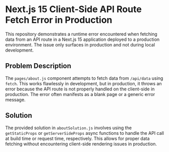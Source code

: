 # Next.js 15 Client-Side API Route Fetch Error in Production

This repository demonstrates a runtime error encountered when fetching data from an API route in a Next.js 15 application deployed to a production environment. The issue only surfaces in production and not during local development.

## Problem Description

The `pages/about.js` component attempts to fetch data from `/api/data` using `fetch`. This works flawlessly in development, but in production, it throws an error because the API route is not properly handled on the client-side in production.  The error often manifests as a blank page or a generic error message.

## Solution

The provided solution in `aboutSolution.js` involves using the `getStaticProps` or `getServerSideProps` async functions to handle the API call at build time or request time, respectively. This allows for proper data fetching without encountering client-side rendering issues in production.